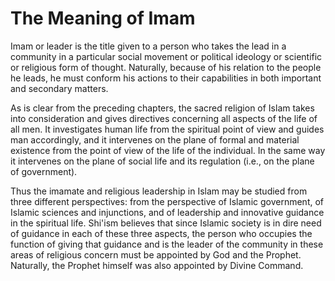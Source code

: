 The Meaning of Imam
===================

Imam or leader is the title given to a person who takes the lead in a
community in a particular social movement or political ideology or
scientific or religious form of thought. Naturally, because of his
relation to the people he leads, he must conform his actions to their
capabilities in both important and secondary matters.

As is clear from the preceding chapters, the sacred religion of Islam
takes into consideration and gives directives concerning all aspects of
the life of all men. It investigates human life from the spiritual point
of view and guides man accordingly, and it intervenes on the plane of
formal and material existence from the point of view of the life of the
individual. In the same way it intervenes on the plane of social life
and its regulation (i.e., on the plane of government).

Thus the imamate and religious leadership in Islam may be studied from
three different perspectives: from the perspective of Islamic
government, of Islamic sciences and injunctions, and of leadership and
innovative guidance in the spiritual life. Shi'ism believes that since
Islamic society is in dire need of guidance in each of these three
aspects, the person who occupies the function of giving that guidance
and is the leader of the community in these areas of religious concern
must be appointed by God and the Prophet. Naturally, the Prophet himself
was also appointed by Divine Command.


